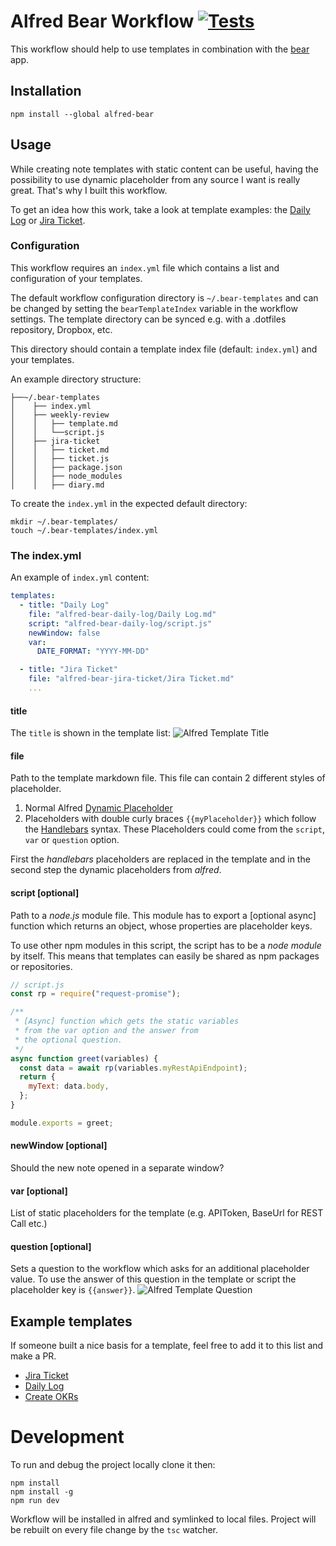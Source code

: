 # Alfred Bear Workflow [![Tests](https://github.com/jmeischner/alfred-bear/actions/workflows/tests.yml/badge.svg)](https://github.com/jmeischner/alfred-bear/actions/workflows/tests.yml)

This workflow should help to use templates in combination with the [bear](https://bear.app) app.

## Installation

```shell
npm install --global alfred-bear
```

## Usage

While creating note templates with static content can be useful, having the possibility to use dynamic placeholder from any source I want is really great.
That's why I built this workflow.

To get an idea how this work, take a look at template examples: the [Daily Log](https://github.com/jmeischner/alfred-bear-daily-log) or [Jira Ticket](https://github.com/jmeischner/alfred-bear-jira-ticket).

### Configuration

This workflow requires an `index.yml` file which contains a list and configuration of your templates.

The default workflow configuration directory is `~/.bear-templates` and can be changed by setting the `bearTemplateIndex` variable in the workflow settings.
The template directory can be synced e.g. with a .dotfiles repository, Dropbox, etc.  

This directory should contain a template index file (default: `index.yml`) and your templates.  

An example directory structure:

```
├──~/.bear-templates
│    ├── index.yml
│    ├── weekly-review
│    │   ├── template.md
│    │   └──script.js
│    ├── jira-ticket
│    │   ├── ticket.md
│    │   ├── ticket.js
│    │   ├── package.json
│    │   ├── node_modules
│    │   ├── diary.md
```

To create the `index.yml` in the expected default directory:

```shell
mkdir ~/.bear-templates/
touch ~/.bear-templates/index.yml
```

### The index.yml

An example of `index.yml` content:

```yml
templates:
  - title: "Daily Log"
    file: "alfred-bear-daily-log/Daily Log.md"
    script: "alfred-bear-daily-log/script.js"
    newWindow: false
    var:
      DATE_FORMAT: "YYYY-MM-DD"

  - title: "Jira Ticket"
    file: "alfred-bear-jira-ticket/Jira Ticket.md"
    ...
```

#### title

The `title` is shown in the template list:
![Alfred Template Title](./img/title.png)

#### file

Path to the template markdown file.
This file can contain 2 different styles of placeholder.

1. Normal Alfred [Dynamic Placeholder](https://www.alfredapp.com/help/workflows/advanced/placeholders/)
2. Placeholders with double curly braces `{{myPlaceholder}}` which follow the [Handlebars](https://handlebarsjs.com/guide/) syntax. These Placeholders could come from the `script`, `var` or `question` option.

First the _handlebars_ placeholders are replaced in the template and in the second step the dynamic placeholders from _alfred_.

#### script [optional]

Path to a _node.js_ module file. This module has to export a [optional async] function which returns an object, whose properties are placeholder keys.

To use other npm modules in this script, the script has to be a _node module_ by itself.
This means that templates can easily be shared as npm packages or repositories.

```js
// script.js
const rp = require("request-promise");

/**
 * [Async] function which gets the static variables
 * from the var option and the answer from
 * the optional question.
 */
async function greet(variables) {
  const data = await rp(variables.myRestApiEndpoint);
  return {
    myText: data.body,
  };
}

module.exports = greet;
```

#### newWindow [optional]

Should the new note opened in a separate window?

#### var [optional]

List of static placeholders for the template (e.g. APIToken, BaseUrl for REST Call etc.)

#### question [optional]

Sets a question to the workflow which asks for an additional placeholder value. To use the answer of this question in the template or script the placeholder key is `{{answer}}`.
![Alfred Template Question](./img/question.png)

## Example templates

If someone built a nice basis for a template, feel free to add it to this list and make a PR.

- [Jira Ticket](https://github.com/jmeischner/alfred-bear-jira-ticket)
- [Daily Log](https://github.com/jmeischner/alfred-bear-daily-log)
- [Create OKRs](https://github.com/jmeischner/alfred-bear-okrs)

# Development

To run and debug the project locally clone it then:

```shell
npm install
npm install -g
npm run dev
```

Workflow will be installed in alfred and symlinked to local files.
Project will be rebuilt on every file change by the `tsc` watcher.